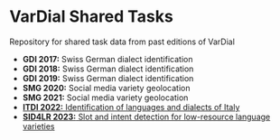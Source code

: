 # VarDial Shared Tasks

Repository for shared task data from past editions of VarDial

- **GDI 2017:** Swiss German dialect identification
- **GDI 2018:** Swiss German dialect identification
- **GDI 2019:** Swiss German dialect identification
- **SMG 2020:** Social media variety geolocation
- **SMG 2021:** Social media variety geolocation
- [**ITDI 2022:** Identification of languages and dialects of Italy](https://github.com/noe-eva/ITDI_2022/)
- [**SID4LR 2023:** Slot and intent detection for low-resource language varieties](https://bitbucket.org/robvanderg/sid4lr/src/master/)
  
